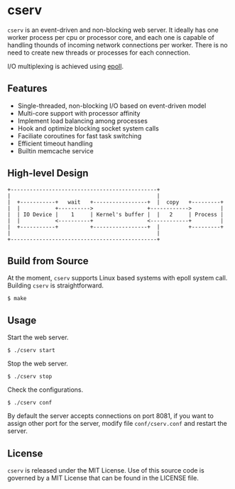 # cserv

`cserv` is an event-driven and non-blocking web server. It ideally has one
worker process per cpu or processor core, and each one is capable of handling
thounds of incoming network connections per worker. There is no need to create
new threads or processes for each connection.

I/O multiplexing is achieved using [epoll](http://man7.org/linux/man-pages/man7/epoll.7.html).

## Features

* Single-threaded, non-blocking I/O based on event-driven model
* Multi-core support with processor affinity
* Implement load balancing among processes
* Hook and optimize blocking socket system calls
* Faciliate coroutines for fast task switching
* Efficient timeout handling
* Builtin memcache service 

## High-level Design

```text
+----------------------------------------------+
|                                              |
|  +-----------+   wait   +-----------------+  |  copy   +---------+
|  |           +---------->                 +------------>         |
|  | IO Device |    1     | Kernel's buffer |  |   2     | Process |
|  |           <----------+                 <------------+         |
|  +-----------+          +-----------------+  |         +---------+
|                                              |
+----------------------------------------------+
```

## Build from Source

At the moment, `cserv` supports Linux based systems with epoll system call.
Building `cserv` is straightforward.
```shell
$ make
```

## Usage

Start the web server.
```shell
$ ./cserv start
````

Stop the web server.
```shell
$ ./cserv stop
```

Check the configurations.
```shell
$ ./cserv conf
```

By default the server accepts connections on port 8081, if you want to assign
other port for the server, modify file `conf/cserv.conf` and restart the server.

## License
`cserv` is released under the MIT License. Use of this source code is governed
by a MIT License that can be found in the LICENSE file.
